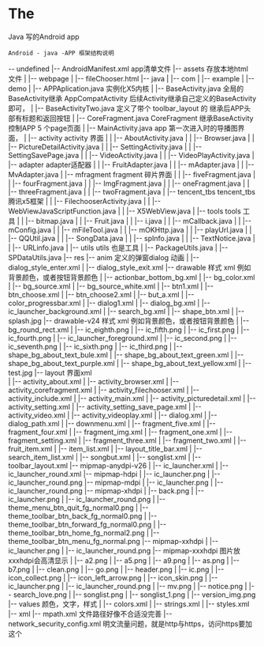 # The
Java 写的Android app


    Android - java -APP 框架结构说明  


  -- undefined
      |-- AndroidManifest.xml         app清单文件
      |-- assets                      存放本地html 文件
      |   |-- webpage
      |       |-- fileChooser.html
      |-- java
      |   |-- com
      |       |-- example
      |           |-- demo
      |               |-- APPAplication.java         实例化X5内核
      |               |-- BaseActivity.java          全局的BaseActivity继承 AppCompatActivity 后续Activity继承自己定义的BaseActivity即可，
      |               |-- BaseActivityTwo.java       定义了带个 toolbar_layout 的 继承后APP头部有标题和返回按钮
      |               |-- CoreFragment.java          CoreFragment 继承BaseActivity 控制APP 5 个page页面
      |               |-- MainActivity.java          app 第一次进入时的导播图界面，
      |               |-- activity                                          activity 界面
      |               |   |-- AboutActivity.java
      |               |   |-- Browser.java
      |               |   |-- PictureDetailActivity.java
      |               |   |-- SettingActivity.java
      |               |   |-- SettingSavePage.java
      |               |   |-- VideoActivity.java
      |               |   |-- VideoPlayActivity.java
      |               |-- adapter                                            adapter适配器
      |               |   |-- FruitAdapter.java
      |               |   |-- mAdapter.java
      |               |   |-- MvAdapter.java
      |               |-- mfragment                                          fragment 碎片界面
      |               |   |-- fiveFragment.java
      |               |   |-- fourFragment.java
      |               |   |-- ImgFragment.java
      |               |   |-- oneFragment.java
      |               |   |-- threeFragment.java
      |               |   |-- twoFragment.java
      |               |-- tencent_tbs                                         tencent_tbs腾讯x5框架
      |               |   |-- FilechooserActivity.java
      |               |   |-- WebViewJavaScriptFunction.java
      |               |   |-- X5WebView.java
      |               |-- tools                                               tools 工具
      |               |   |-- bitmap.java
      |               |   |-- Fruit.java
      |               |   |-- i.java
      |               |   |-- mCallback.java
      |               |   |-- mConfig.java
      |               |   |-- mFileTool.java
      |               |   |-- mOKHttp.java
      |               |   |-- playUrl.java
      |               |   |-- QQUtil.java
      |               |   |-- SongData.java
      |               |   |-- spInfo.java
      |               |   |-- TextNotice.java
      |               |   |-- URLinfo.java
      |               |-- utils                                                utils 也是工具
      |                   |-- PackageUtils.java
      |                   |-- SPDataUtils.java
      |-- res
         |-- anim                                                           定义的弹窗dialog 动画
          |   |-- dialog_style_enter.xml
          |   |-- dialog_style_exit.xml
          |-- drawable                                                        样式 xml 例如背景颜色，或者按钮背景颜色
          |   |-- actionbar_bottom_bg.xml
          |   |-- bg_color.xml
          |   |-- bg_source.xml
          |   |-- bg_source_white.xml
          |   |-- btn1.xml
          |   |-- btn_choose.xml
          |   |-- btn_choose2.xml
          |   |-- but_a.xml
          |   |-- color_progressbar.xml
          |   |-- dialog1.xml
          |   |-- dialog_bg.xml
          |   |-- ic_launcher_background.xml
          |   |-- search_bg.xml
          |   |-- shape_btn.xml
          |   |-- splash.jpg
          |-- drawable-v24                                                     样式 xml 例如背景颜色，或者按钮背景颜色
          |   |-- bg_round_rect.xml
          |   |-- ic_eighth.png
          |   |-- ic_fifth.png
          |   |-- ic_first.png
          |   |-- ic_fourth.png
          |   |-- ic_launcher_foreground.xml
          |   |-- ic_second.png
          |   |-- ic_seventh.png
          |   |-- ic_sixth.png
          |   |-- ic_third.png
          |   |-- shape_bg_about_text_bule.xml
          |   |-- shape_bg_about_text_green.xml
          |   |-- shape_bg_about_text_purple.xml
          |   |-- shape_bg_about_text_yellow.xml
          |   |-- test.jpg
          |-- layout                                                             界面xml                                                      
          |   |-- activity_about.xml
          |   |-- activity_browser.xml
          |   |-- activity_corefragment.xml
          |   |-- activity_filechooser.xml
          |   |-- activity_include.xml
          |   |-- activity_main.xml
          |   |-- activity_picturedetail.xml
          |   |-- activity_setting.xml
          |   |-- activity_setting_save_page.xml
          |   |-- activity_video.xml
          |   |-- activity_videoplay.xml
          |   |-- dialog.xml
          |   |-- dialog_path.xml
          |   |-- downmenu.xml
          |   |-- fragment_five.xml
          |   |-- fragment_four.xml
          |   |-- fragment_img.xml
          |   |-- fragment_one.xml
          |   |-- fragment_setting.xml
          |   |-- fragment_three.xml
          |   |-- fragment_two.xml
          |   |-- fruit_item.xml
          |   |-- item_list.xml
          |   |-- layout_title_bar.xml
          |   |-- search_item_list.xml
          |   |-- songbut.xml
          |   |-- songlist.xml
          |   |-- toolbar_layout.xml
          |-- mipmap-anydpi-v26
          |   |-- ic_launcher.xml
          |   |-- ic_launcher_round.xml
          |-- mipmap-hdpi
          |   |-- ic_launcher.png
          |   |-- ic_launcher_round.png
          |-- mipmap-mdpi
          |   |-- ic_launcher.png
          |   |-- ic_launcher_round.png
          |-- mipmap-xhdpi
          |   |-- back.png
          |   |-- ic_launcher.png
          |   |-- ic_launcher_round.png
          |   |-- theme_menu_btn_quit_fg_normal0.png
          |   |-- theme_toolbar_btn_back_fg_normal0.png
          |   |-- theme_toolbar_btn_forward_fg_normal0.png
          |   |-- theme_toolbar_btn_home_fg_normal2.png
          |   |-- theme_toolbar_btn_menu_fg_normal.png
          |-- mipmap-xxhdpi
          |   |-- ic_launcher.png
          |   |-- ic_launcher_round.png
          |-- mipmap-xxxhdpi                                            图片放 xxxhdpi会高清显示
          |   |-- a2.png 
          |   |-- a5.png
          |   |-- a9.png
          |   |-- as.png
          |   |-- b7.png
          |   |-- clean.png
          |   |-- go.png
          |   |-- header.png
          |   |-- ic.png
          |   |-- icon_collect.png
          |   |-- icon_left_arrow.png
          |   |-- icon_skin.png
          |   |-- ic_launcher.png
          |   |-- ic_launcher_round.png
          |   |-- mv.png
          |   |-- notice.png
          |   |-- search_love.png
          |   |-- songlist.png
          |   |-- songlist_1.png
          |   |-- version_img.png
          |-- values                                                      颜色，文字，样式
          |   |-- colors.xml
          |   |-- strings.xml
          |   |-- styles.xml
          |-- xml 
              |-- mpath.xml                                              文件路径好像不合适没完善
              |-- network_security_config.xml                            明文流量问题，就是http与https，访问https要加这个
